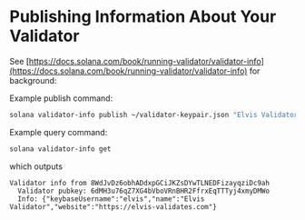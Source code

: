 # Publishing Information About Your Validator

See [https://docs.solana.com/book/running-validator/validator-info](https://docs.solana.com/book/running-validator/validator-info) for background:

Example publish command:

```bash
solana validator-info publish ~/validator-keypair.json "Elvis Validator" -n elvis -w "https://elvis-validates.com"
```

Example query command:

```bash
solana validator-info get
```
which outputs
```
Validator info from 8WdJvDz6obhADdxpGCiJKZsDYwTLNEDFizayqziDc9ah
  Validator pubkey: 6dMH3u76qZ7XG4bVboVRnBHR2FfrxEqTTTyj4xmyDMWo
  Info: {"keybaseUsername":"elvis","name":"Elvis Validator","website":"https://elvis-validates.com"}
```



